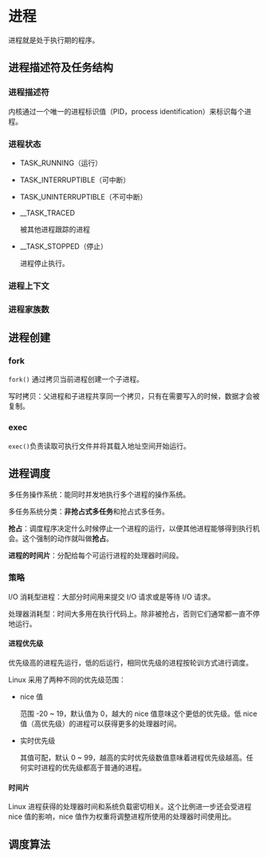 # 进程

进程就是处于执行期的程序。

## 进程描述符及任务结构

### 进程描述符

内核通过一个唯一的进程标识值（PID，process identification）来标识每个进程。

### 进程状态

+ TASK_RUNNING（运行）
  
+ TASK_INTERRUPTIBLE（可中断）

+ TASK_UNINTERRUPTIBLE（不可中断）

+ __TASK_TRACED

  被其他进程跟踪的进程

+ __TASK_STOPPED（停止）

  进程停止执行。

### 进程上下文

### 进程家族数

## 进程创建

### fork

```fork()``` 通过拷贝当前进程创建一个子进程。

写时拷贝：父进程和子进程共享同一个拷贝，只有在需要写入的时候，数据才会被复制。

### exec

```exec()```负责读取可执行文件并将其载入地址空间开始运行。

## 进程调度

多任务操作系统：能同时并发地执行多个进程的操作系统。

多任务系统分类：**非抢占式多任务**和抢占式多任务。

**抢占**：调度程序决定什么时候停止一个进程的运行，以便其他进程能够得到执行机会。这个强制的动作就叫做**抢占**。

**进程的时间片**：分配给每个可运行进程的处理器时间段。

### 策略

I/O 消耗型进程：大部分时间用来提交 I/O 请求或是等待 I/O 请求。

处理器消耗型：时间大多用在执行代码上。除非被抢占，否则它们通常都一直不停地运行。

#### 进程优先级

优先级高的进程先运行，低的后运行，相同优先级的进程按轮训方式进行调度。

Linux 采用了两种不同的优先级范围：

+ nice 值

  范围 -20 ~ 19，默认值为 0，越大的 nice 值意味这个更低的优先级。低 nice 值（高优先级）的进程可以获得更多的处理器时间。

+ 实时优先级

  其值可配，默认 0 ~ 99，越高的实时优先级数值意味着进程优先级越高。任何实时进程的优先级都高于普通的进程。

#### 时间片

Linux  进程获得的处理器时间和系统负载密切相关。这个比例进一步还会受进程 nice 值的影响，nice 值作为权重将调整进程所使用的处理器时间使用比。


## 调度算法



